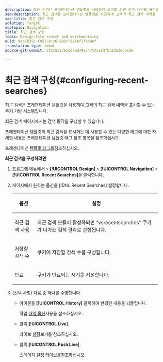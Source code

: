 ```yaml
---
description: 최근 검색은 프레젠테이션 템플릿을 사용하여 고객의 최근 검색 내역을 표시할 수 있는 쿠키 기반 시스템입니다.
seo-description: 최근 검색은 프레젠테이션 템플릿을 사용하여 고객의 최근 검색 내역을 표시할 수 있는 쿠키 기반 시스템입니다.
seo-title: 최근 검색 구성
solution: Target
subtopic: Navigation
title: 최근 검색 구성
topic: Design,Site search and merchandising
uuid: 8ab1b35c-f953-4c26-921f-524af1fea4ef
translation-type: tm+mt
source-git-commit: ef818327e1cdaad79ac47575a8dfba1de3dc5c2e

---
```



# 최근 검색 구성{#configuring-recent-searches}

최근 검색은 프레젠테이션 템플릿을 사용하여 고객의 최근 검색 내역을 표시할 수 있는 쿠키 기반 시스템입니다.

최근 검색 페이지에서는 검색 동작을 구성할 수 있습니다.

프레젠테이션 템플릿의 최근 검색을 표시하는 데 사용할 수 있는 다양한 태그에 대한 자세한 내용은 프레젠테이션 템플릿 태그 참조 항목을 참조하십시오.

프레젠테이션 [템플릿 태그를](../c-appendices/c-templates.md#reference_F1BBF616BCEC4AD7B2548ECD3CA74C64)참조하십시오.

**최근 검색을 구성하려면**

1. 프로그램 메뉴에서 > **[!UICONTROL Design]** > **[!UICONTROL Navigation]** > **[!UICONTROL Recent Searches]**&#x200B;을 클릭합니다.
1. 페이지에서 원하는 옵션을 [!DNL Recent Searches] 설정합니다.

   <!-- 
   
   r_recent_searches_options.xml
   
   -->

   <table> 
    <thead> 
      <tr> 
      <th colname="col1" class="entry"> <p>옵션 </p> </th> 
      <th colname="col2" class="entry"> <p>설명 </p> </th> 
      </tr> 
    </thead>
    <tbody> 
      <tr> 
      <td colname="col1"> <p>최근 검색 사용 </p> </td> 
      <td colname="col2"> <p> 최근 검색 모듈이 활성화되면 "vsrecentsearches" 쿠키가 나가는 검색 결과로 설정됩니다. </p> </td> 
      </tr> 
      <tr> 
      <td colname="col1"> <p>저장할 검색 수 </p> </td> 
      <td colname="col2"> <p>쿠키에 저장할 검색 수를 구성합니다. </p> </td> 
      </tr> 
      <tr> 
      <td colname="col1"> <p>만료 </p> </td> 
      <td colname="col2"> <p>쿠키가 만료되는 시기를 지정합니다. </p> </td> 
      </tr> 
    </tbody> 
    </table>

1. (선택 사항) 다음 중 하나를 수행합니다.

   * 아이콘을 **[!UICONTROL History]** 클릭하여 변경한 내용을 되돌립니다.

      작업 [내역 옵션](../t-using-the-history-option.md#task_70DD3F87A67242BBBD2CB27156F43002)사용을 참조하십시오.

   * 클릭 **[!UICONTROL Live]**.

      라이브 [설정](../c-about-staging.md#task_401A0EBDB5DB4D4CA933CBA7BECDC10F)보기를 참조하십시오.

   * 클릭 **[!UICONTROL Push Live]**.

      스테이지 [설정 라이브를](../c-about-staging.md#task_44306783B4C0408AAA58B471DAF2D9A4)참조하십시오.

